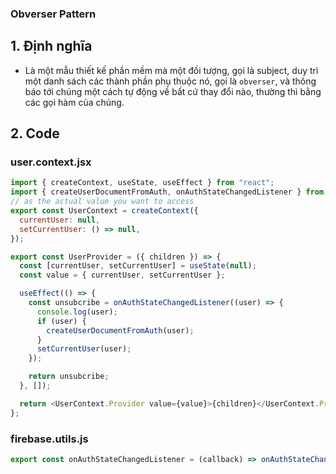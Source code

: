 ### Obverser Pattern

## 1. Định nghĩa

- Là một mẫu thiết kế phần mềm mà một đối tượng, gọi là subject, duy trì một danh sách các thành phần phụ thuộc nó, gọi là `obverser`, và thông báo tới chúng một cách tự động về bất cứ thay đổi nào, thường thì bằng các gọi hàm của chúng.

## 2. Code

### user.context.jsx

```javascript
import { createContext, useState, useEffect } from "react";
import { createUserDocumentFromAuth, onAuthStateChangedListener } from "../utils/firebase/firebase.utils";
// as the actual value you want to access
export const UserContext = createContext({
  currentUser: null,
  setCurrentUser: () => null,
});

export const UserProvider = ({ children }) => {
  const [currentUser, setCurrentUser] = useState(null);
  const value = { currentUser, setCurrentUser };

  useEffect(() => {
    const unsubcribe = onAuthStateChangedListener((user) => {
      console.log(user);
      if (user) {
        createUserDocumentFromAuth(user);
      }
      setCurrentUser(user);
    });

    return unsubcribe;
  }, []);

  return <UserContext.Provider value={value}>{children}</UserContext.Provider>;
};
```

### firebase.utils.js

```javascript
export const onAuthStateChangedListener = (callback) => onAuthStateChanged(auth, callback);
```
